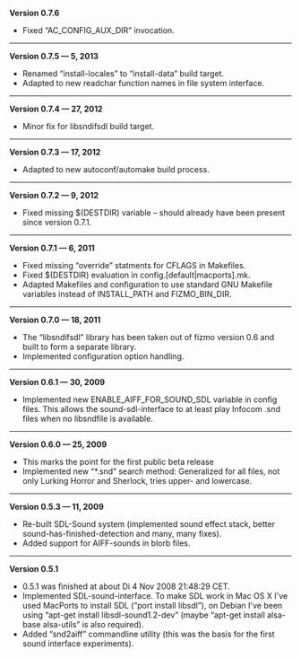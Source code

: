 


   **Version 0.7.6**

 - Fixed “AC_CONFIG_AUX_DIR” invocation.

---


   **Version 0.7.5 —  5, 2013**

 - Renamed “install-locales” to “install-data” build target.
 - Adapted to new readchar function names in file system interface.

---


   **Version 0.7.4 —  27, 2012**

 - Minor fix for libsndifsdl build target.

---


   **Version 0.7.3 —  17, 2012**

 - Adapted to new autoconf/automake build process.

---


   **Version 0.7.2 —  9, 2012**

 - Fixed missing $(DESTDIR) variable – should already have been present since version 0.7.1.

---


   **Version 0.7.1 —  6, 2011**

 - Fixed missing “override” statments for CFLAGS in Makefiles.
 - Fixed $(DESTDIR) evaluation in config.[default|macports].mk.
 - Adapted Makefiles and configuration to use standard GNU Makefile variables instead of INSTALL_PATH and FIZMO_BIN_DIR.

---


   **Version 0.7.0 —  18, 2011**

 - The “libsndifsdl” library has been taken out of fizmo version 0.6 and built to form a separate library.
 - Implemented configuration option handling.

---


   **Version 0.6.1 —  30, 2009**

 - Implemented new ENABLE_AIFF_FOR_SOUND_SDL variable in config files. This allows the sound-sdl-interface to at least play Infocom .snd files when no libsndfile is available.

---


   **Version 0.6.0 —  25, 2009**

 - This marks the point for the first public beta release
 - Implemented new “*.snd” search method: Generalized for all files, not only Lurking Horror and Sherlock, tries upper- and lowercase.

---


   **Version 0.5.3 —  11, 2009**

 - Re-built SDL-Sound system (implemented sound effect stack, better sound-has-finished-detection and many, many fixes).
 - Added support for AIFF-sounds in blorb files.

---


   **Version 0.5.1**

 - 0.5.1 was finished at about Di 4 Nov 2008 21:48:29 CET.
 - Implemented SDL-sound-interface. To make SDL work in Mac OS X I've used MacPorts to install SDL (“port install libsdl”), on Debian I've been using “apt-get install libsdl-sound1.2-dev” (maybe “apt-get install alsa-base alsa-utils” is also required).
 - Added “snd2aiff” commandline utility (this was the basis for the first sound interface experiments).


